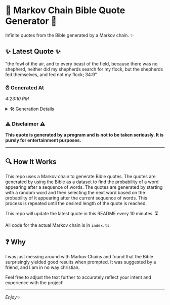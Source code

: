 # 📖 Markov Chain Bible Quote Generator 📖

Infinite quotes from the Bible generated by a Markov chain. ✨

## ✨ Latest Quote ✨
"the fowl of the air, and to every beast of the field, because there was no shepherd, neither did my shepherds search for my flock, but the shepherds fed themselves, and fed not my flock; 34:9"

### ⏰ Generated At
*4:23:10 PM*

<details>
    <summary>🛠️ Generation Details</summary>
    <p>
        <strong>🌱 Seed:</strong> the<br>
        <strong>🔄 Iterations:</strong> 35<br>
        <strong>📜 Context History:</strong><br>[ the ]: fowl<br>[ the, fowl ]: of<br>[ the, fowl, of ]: the<br>[ the, fowl, of, the ]: air,<br>[ the, fowl, of, the, air, ]: and<br>[ the, fowl, of, the, air,, and ]: to<br>[ fowl, of, the, air,, and, to ]: every<br>[ of, the, air,, and, to, every ]: beast<br>[ the, air,, and, to, every, beast ]: of<br>[ air,, and, to, every, beast, of ]: the<br>[ and, to, every, beast, of, the ]: field,<br>[ to, every, beast, of, the, field, ]: because<br>[ every, beast, of, the, field,, because ]: there<br>[ beast, of, the, field,, because, there ]: was<br>[ of, the, field,, because, there, was ]: no<br>[ the, field,, because, there, was, no ]: shepherd,<br>[ field,, because, there, was, no, shepherd, ]: neither<br>[ because, there, was, no, shepherd,, neither ]: did<br>[ there, was, no, shepherd,, neither, did ]: my<br>[ was, no, shepherd,, neither, did, my ]: shepherds<br>[ no, shepherd,, neither, did, my, shepherds ]: search<br>[ shepherd,, neither, did, my, shepherds, search ]: for<br>[ neither, did, my, shepherds, search, for ]: my<br>[ did, my, shepherds, search, for, my ]: flock,<br>[ my, shepherds, search, for, my, flock, ]: but<br>[ shepherds, search, for, my, flock,, but ]: the<br>[ search, for, my, flock,, but, the ]: shepherds<br>[ for, my, flock,, but, the, shepherds ]: fed<br>[ my, flock,, but, the, shepherds, fed ]: themselves,<br>[ flock,, but, the, shepherds, fed, themselves, ]: and<br>[ but, the, shepherds, fed, themselves,, and ]: fed<br>[ the, shepherds, fed, themselves,, and, fed ]: not<br>[ shepherds, fed, themselves,, and, fed, not ]: my<br>[ fed, themselves,, and, fed, not, my ]: flock;<br>[ themselves,, and, fed, not, my, flock; ]: 34:9<br>
    </p>
</details>

### ⚠️ Disclaimer ⚠️
**This quote is generated by a program and is not to be taken seriously. It is purely for entertainment purposes.**

---

## 🔍 How It Works

This repo uses a Markov chain to generate Bible quotes. The quotes are generated by using the Bible as a dataset to find the probability of a word appearing after a sequence of words. The quotes are generated by starting with a random word and then selecting the next word based on the probability of it appearing after the current sequence of words. This process is repeated until the desired length of the quote is reached.

This repo will update the latest quote in this README every 10 minutes. ⏳

All code for the actual Markov chain is in `index.ts`.

## ❓ Why

I was just messing around with Markov Chains and found that the Bible surprisingly yielded good results when prompted. 
It was suggested by a friend, and I am in no way christian.

Feel free to adjust the text further to accurately reflect your intent and experience with the project!

---

*Enjoy*✨
